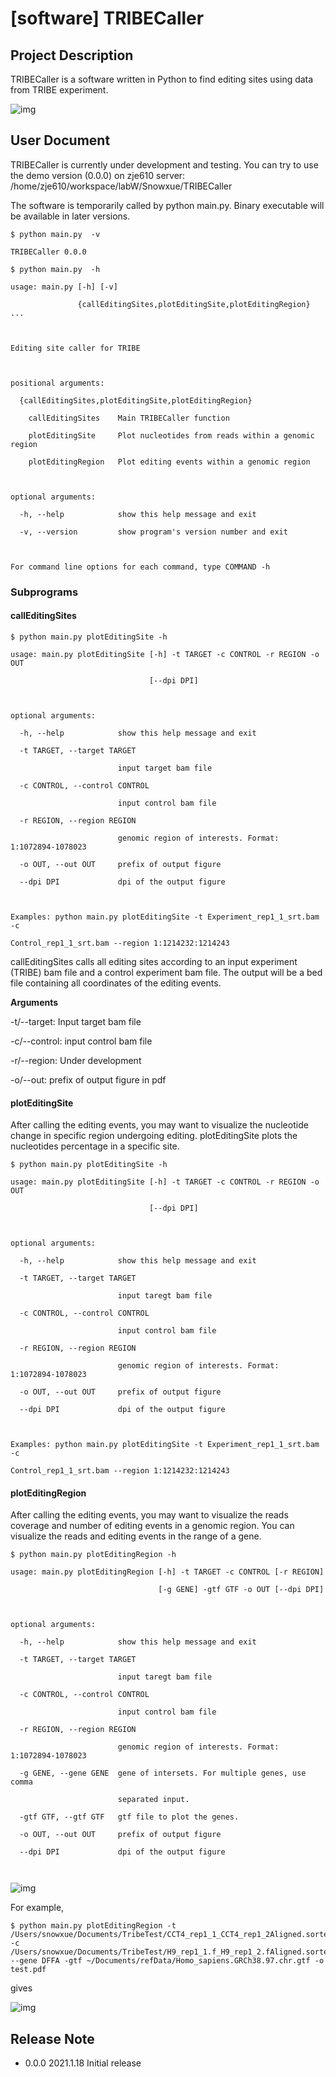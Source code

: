 # [software] TRIBECaller

## Project Description

TRIBECaller is a software written in Python to find editing sites using data from TRIBE experiment.

![img](https://yy4h2ftvat.feishu.cn/space/api/box/stream/download/asynccode/?code=NDM3NTYwNDk0YTFiYzhlY2Q2Y2Y0MWQxNzRkNzkwNmZfUUgxd2hyYlJ0aDNqcnhadEM2NUZ3NDRtZjZLV3hJZ3ZfVG9rZW46Ym94Y25vNXBmemEwd0pUVlF6bGYwNjRtY09FXzE2MTA5Mzc4ODc6MTYxMDk0MTQ4N19WNA)

## User Document

TRIBECaller is currently under development and testing. You can try to use the demo version (0.0.0) on zje610 server: /home/zje610/workspace/labW/Snowxue/TRIBECaller

The software is temporarily called by python main.py. Binary executable will be available in later versions.

```
$ python main.py  -v

TRIBECaller 0.0.0

$ python main.py  -h

usage: main.py [-h] [-v]

               {callEditingSites,plotEditingSite,plotEditingRegion} ...



Editing site caller for TRIBE



positional arguments:

  {callEditingSites,plotEditingSite,plotEditingRegion}

    callEditingSites    Main TRIBECaller function

    plotEditingSite     Plot nucleotides from reads within a genomic region

    plotEditingRegion   Plot editing events within a genomic region



optional arguments:

  -h, --help            show this help message and exit

  -v, --version         show program's version number and exit



For command line options for each command, type COMMAND -h
```

### Subprograms

#### callEditingSites

```
$ python main.py plotEditingSite -h

usage: main.py plotEditingSite [-h] -t TARGET -c CONTROL -r REGION -o OUT

                               [--dpi DPI]



optional arguments:

  -h, --help            show this help message and exit

  -t TARGET, --target TARGET

                        input target bam file

  -c CONTROL, --control CONTROL

                        input control bam file

  -r REGION, --region REGION

                        genomic region of interests. Format: 1:1072894-1078023

  -o OUT, --out OUT     prefix of output figure

  --dpi DPI             dpi of the output figure



Examples: python main.py plotEditingSite -t Experiment_rep1_1_srt.bam -c

Control_rep1_1_srt.bam --region 1:1214232:1214243
```

callEditingSites calls all editing sites according to an input experiment (TRIBE) bam file and a control experiment bam file. The output will be a bed file containing all coordinates of the editing events.

**Arguments**

-t/--target: Input target bam file

-c/--control: input control bam file

-r/--region: Under development

-o/--out: prefix of output figure in pdf

#### plotEditingSite

After calling the editing events, you may want to visualize the nucleotide change in specific region undergoing editing. plotEditingSite plots the nucleotides percentage in a specific site.

```
$ python main.py plotEditingSite -h

usage: main.py plotEditingSite [-h] -t TARGET -c CONTROL -r REGION -o OUT

                               [--dpi DPI]



optional arguments:

  -h, --help            show this help message and exit

  -t TARGET, --target TARGET

                        input taregt bam file

  -c CONTROL, --control CONTROL

                        input control bam file

  -r REGION, --region REGION

                        genomic region of interests. Format: 1:1072894-1078023

  -o OUT, --out OUT     prefix of output figure

  --dpi DPI             dpi of the output figure



Examples: python main.py plotEditingSite -t Experiment_rep1_1_srt.bam -c

Control_rep1_1_srt.bam --region 1:1214232:1214243
```

#### plotEditingRegion

After calling the editing events, you may want to visualize the reads coverage and number of editing events in a genomic region. You can visualize the reads and editing events in the range of a gene.

```
$ python main.py plotEditingRegion -h

usage: main.py plotEditingRegion [-h] -t TARGET -c CONTROL [-r REGION]

                                 [-g GENE] -gtf GTF -o OUT [--dpi DPI]



optional arguments:

  -h, --help            show this help message and exit

  -t TARGET, --target TARGET

                        input taregt bam file

  -c CONTROL, --control CONTROL

                        input control bam file

  -r REGION, --region REGION

                        genomic region of interests. Format: 1:1072894-1078023

  -g GENE, --gene GENE  gene of intersets. For multiple genes, use comma

                        separated input.

  -gtf GTF, --gtf GTF   gtf file to plot the genes.

  -o OUT, --out OUT     prefix of output figure

  --dpi DPI             dpi of the output figure

  
```

![img](https://yy4h2ftvat.feishu.cn/space/api/box/stream/download/asynccode/?code=ZWRkYTQyYWEwNjU1ZGQxN2RiMjkxYWQzNDM2ZGNjNjNfOU1XZ2g2OVhnV3ZMekkzREFaN1VTUGlTWlkya1Y3QnVfVG9rZW46Ym94Y25OSVF4QTRKeEpwc2YzM1FGMHVaSE5mXzE2MTA5Mzc4ODc6MTYxMDk0MTQ4N19WNA)

For example,

```
$ python main.py plotEditingRegion -t /Users/snowxue/Documents/TribeTest/CCT4_rep1_1_CCT4_rep1_2Aligned.sortedByCoord.sf4_srt.bam -c /Users/snowxue/Documents/TribeTest/H9_rep1_1.f_H9_rep1_2.fAligned.sortedByCoord.sf4_srt.bam --gene DFFA -gtf ~/Documents/refData/Homo_sapiens.GRCh38.97.chr.gtf -o test.pdf
```

gives

![img](https://yy4h2ftvat.feishu.cn/space/api/box/stream/download/asynccode/?code=YzJiMzRhMDI0NTE5NzVkNTNlMWJlYWY0NDBjYzYzYWRfbUJZZk1nZ1NPU2F4Z01lMlJjc3dCN3o5M3RNUGtZQ2tfVG9rZW46Ym94Y25kZVdzV1NBdFYzTnA1Q1ZyVEpHZ3FjXzE2MTA5Mzc4ODc6MTYxMDk0MTQ4N19WNA)

## Release Note

- 0.0.0 2021.1.18 Initial release